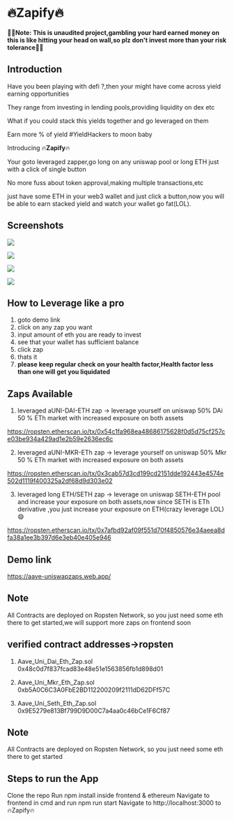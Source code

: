# :fire:Zapify:fire:

:rotating_light::rotating_light:**Note: This is unaudited project,gambling your hard earned money on this is like hitting your head on wall,so plz don't invest more than your risk tolerance**:rotating_light::rotating_light:

## Introduction

Have you been playing with defi ?,then your might have come across yield earning opportunities

They range from investing in lending pools,providing liquidity on dex etc

What if you could stack this yields together and go leveraged on them 

Earn more % of yield
#YieldHackers to moon baby

Introducing :fire:**Zapify**:fire:

Your goto leveraged zapper,go long on any uniswap pool or long ETH just with a click of single button

No more fuss about token approval,making multiple transactions,etc

just have some ETH in your web3 wallet and just click a button,now you will be able to earn stacked yield and watch your wallet go fat(LOL).

## Screenshots

![](https://i.imgur.com/okNRLCH.png)

![](https://i.imgur.com/MHWUPig.png)

![](https://i.imgur.com/2DaF2Y3.png)

![](https://i.imgur.com/3XYZItI.png)

## How to Leverage like a pro

1. goto demo link
2. click on any zap you want
3. input amount of eth you are ready to invest
4. see that your wallet has sufficient balance
5. click zap
6. thats it
7. **please keep regular check on your health factor,Health factor less than one will get you liquidated**

## Zaps Available

1. leveraged aUNI-DAI-ETH zap
-> leverage yourself on uniswap 50% DAi 50 % ETh market with increased exposure on both assets

https://ropsten.etherscan.io/tx/0x54c1fa968ea48686175628f0d5d75cf257ce03be934a429ad1e2b59e2636ec6c

2. leveraged aUNI-MKR-ETh zap
-> leverage yourself on uniswap 50% Mkr 50 % ETh market with increased exposure on both assets

https://ropsten.etherscan.io/tx/0x3cab57d3cd199cd2151dde192443e4574e502d1119f400325a2df68d9d303e02

3. leveraged long ETH/SETH zap
-> leverage on uniswap SETH-ETH pool and increase your exposure on both assets,now since SETH is ETh derivative ,you just increase your     exposure on ETH(crazy leverage LOL) :smile:

https://ropsten.etherscan.io/tx/0x7afbd92af09f551d70f4850576e34aeea8dfa38a1ee3b397d6e3eb40e405e946


## Demo link
https://aave-uniswapzaps.web.app/

## Note 
All Contracts are deployed on Ropsten Network, so you just need some eth there to get started,we will support more zaps on frontend soon

## verified contract addresses->ropsten

1. Aave_Uni_Dai_Eth_Zap.sol
0x48c0d7f837fcad83e48e51e1563856fb1d898d01

2. Aave_Uni_Mkr_Eth_Zap.sol
0xb5A0C6C3A0FbE2BD112200209f2111dD62DFf57C

3. Aave_Uni_Seth_Eth_Zap.sol
0x9E5279e813Bf799D9D00C7a4aa0c46bCe1F6Cf87

## Note 
All Contracts are deployed on Ropsten Network, so you just need some eth there to get started

## Steps to run the App
Clone the repo
Run npm install inside frontend & ethereum
Navigate to frontend in cmd and run npm run start
Navigate to http://localhost:3000 to :fire:Zapify:fire:
